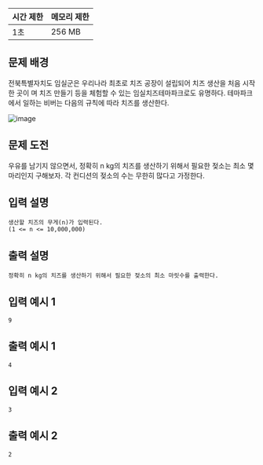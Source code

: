 | 시간 제한 | 메모리 제한 |
| --- | --- |
| 1초 | 256 MB |

## 문제 배경

전북특별자치도 임실군은 우리나라 최초로 치즈 공장이 설립되어 치즈 생산을 처음 시작한 곳이
며 치즈 만들기 등을 체험할 수 있는 임실치즈테마파크로도 유명하다. 테마파크에서 일하는 비버는 다음의 규칙에 따라 치즈를 생산한다.

![image](https://github.com/wkdtjdwns/Python/assets/128266768/e32dc2cb-71d6-4d54-b56c-0fd9832ff3cf)

## 문제 도전

우유를 남기지 않으면서, 정확히 n kg의 치즈를 생산하기 위해서 필요한 젖소는 최소 몇 마리인지 구해보자. 각 컨디션의 젖소의 수는 무한히 많다고 가정한다.

## **입력 설명**

```
생산할 치즈의 무게(n)가 입력된다.
(1 <= n <= 10,000,000)
```

## 출력 **설명**

```
정확히 n kg의 치즈를 생산하기 위해서 필요한 젖소의 최소 마릿수를 출력한다.
```

## **입력 예시 1**

```
9
```

## **출력 예시 1**

```
4
```

## **입력 예시 2**

```
3
```

## **출력 예시 2**

```
2
```
